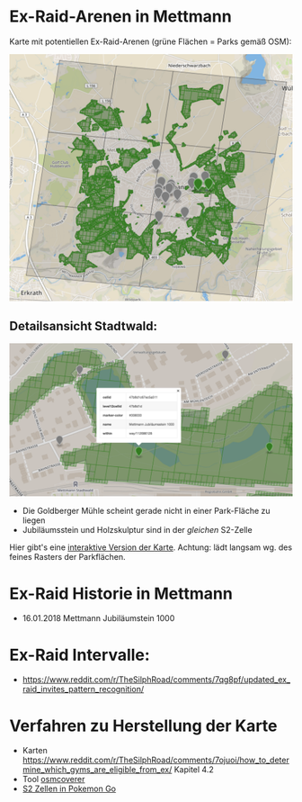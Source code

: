 # Ex-Raid-Arenen in Mettmann

Karte mit potentiellen Ex-Raid-Arenen (grüne Flächen = Parks gemäß OSM):

![Mettmann Übersicht](me_overview.png)

## Detailsansicht Stadtwald:

![Mettmann Stadtwald](me_stadtwald.png)

- Die Goldberger Mühle scheint gerade nicht in einer Park-Fläche zu liegen
- Jubiläumsstein und Holzskulptur sind in der *gleichen* S2-Zelle

Hier gibt's eine [interaktive Version der Karte](http://bl.ocks.org/d/7f23238679709016bf8236eae521276d). Achtung: lädt langsam wg. des feines Rasters der Parkflächen.

# Ex-Raid Historie in Mettmann
- 16.01.2018 Mettmann Jubiläumstein 1000

# Ex-Raid Intervalle:
- https://www.reddit.com/r/TheSilphRoad/comments/7qg8pf/updated_ex_raid_invites_pattern_recognition/

# Verfahren zu Herstellung der Karte
- Karten
https://www.reddit.com/r/TheSilphRoad/comments/7ojuoi/how_to_determine_which_gyms_are_eligible_from_ex/ Kapitel 4.2
- Tool [osmcoverer](https://github.com/MzHub/osmcoverer)
- [S2 Zellen in Pokemon Go](https://www.reddit.com/r/TheSilphRoad/comments/7ow4ix/s2_cells_go_the_various_levels_applied_that_were/)
